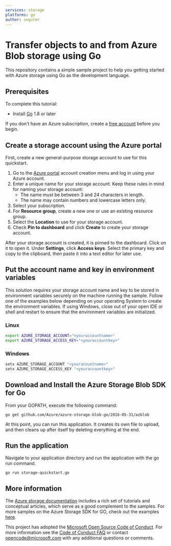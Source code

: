 ```yaml
---
services: storage
platforms: go
author: seguler
---
```


# Transfer objects to and from Azure Blob storage using Go

This repository contains a simple sample project to help you getting started with Azure storage using Go as the development language.

## Prerequisites

To complete this tutorial:

* Install [Go](https://golang.org/dl/) 1.8 or later 

If you don't have an Azure subscription, create a [free account](https://portal.azure.com/#create/Microsoft.StorageAccount-ARM) before you begin.

## Create a storage account using the Azure portal

First, create a new general-purpose storage account to use for this quickstart.

1. Go to the [Azure portal](https://portal.azure.com/#create/Microsoft.StorageAccount-ARM) account creation menu and log in using your Azure account. 
2. Enter a unique name for your storage account. Keep these rules in mind for naming your storage account:
    - The name must be between 3 and 24 characters in length.
    - The name may contain numbers and lowercase letters only.
3. Select your subscription. 
4. For **Resource group**, create a new one or use an existing resource group. 
5. Select the **Location** to use for your storage account.
6. Check **Pin to dashboard** and click **Create** to create your storage account. 

After your storage account is created, it is pinned to the dashboard. Click on it to open it. Under **Settings**, click **Access keys**. Select the primary key and copy to the clipboard, then paste it into a text editor for later use.

## Put the account name and key in environment variables

This solution requires your storage account name and key to be stored in environment variables securely on the machine running the sample. Follow one of the examples below depending on your operating System to create the environment variables. If using Windows, close out of your open IDE or shell and restart to ensure that the environment variables are initialized.

### Linux

```bash
export AZURE_STORAGE_ACCOUNT="<youraccountname>"
export AZURE_STORAGE_ACCESS_KEY="<youraccountkey>"
```
### Windows

```cmd
setx AZURE_STORAGE_ACCOUNT "<youracountname>"
setx AZURE_STORAGE_ACCESS_KEY "<youraccountkey>"
```

## Download and Install the Azure Storage Blob SDK for Go

From your GOPATH, execute the following command:
```
go get github.com/Azure/azure-storage-blob-go/2016-05-31/azblob
```

At this point, you can run this application. It creates its own file to upload, and then cleans up after itself by deleting everything at the end.

## Run the application

Navigate to your application directory and run the application with the go run command.

```
go run storage-quickstart.go
```

## More information

The [Azure storage documentation](https://docs.microsoft.com/azure/storage/) includes a rich set of tutorials and conceptual articles, which serve as a good complement to the samples. For more samples on the Azure Storage SDK for GO, check out the examples [here](https://godoc.org/github.com/Azure/azure-storage-blob-go/2016-05-31/azblob).

This project has adopted the [Microsoft Open Source Code of Conduct](https://opensource.microsoft.com/codeofconduct/).
For more information see the [Code of Conduct FAQ](https://opensource.microsoft.com/codeofconduct/faq/) or
contact [opencode@microsoft.com](mailto:opencode@microsoft.com) with any additional questions or comments.
